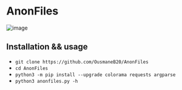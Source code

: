 # AnonFiles

![image](https://github.com/OusmaneB20/AnonFiles/assets/132360962/66474384-c30c-47f0-b2aa-c46e9f8f8fce)

## Installation && usage
- `git clone https://github.com/OusmaneB20/AnonFiles`
- `cd AnonFiles`
- `python3 -m pip install --upgrade colorama requests argparse`
- `python3 anonfiles.py -h`

